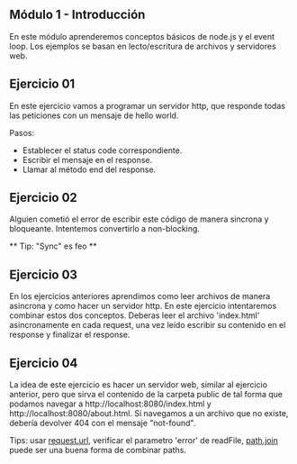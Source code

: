 ## Módulo 1 - Introducción

En este módulo aprenderemos conceptos básicos de node.js y el event loop. Los ejemplos se basan en lecto/escritura de archivos y servidores web.

## Ejercicio 01

En este ejercicio vamos a programar un servidor http, que responde todas las peticiones con un mensaje de hello world.

Pasos: 

- Establecer el status code correspondiente.
- Escribir el mensaje en el response.
- Llamar al método end del response.

## Ejercicio 02

Alguien cometió el error de escribir este código de manera sincrona y bloqueante. 
Intentemos convertirlo a non-blocking.

** Tip: "Sync" es feo **

## Ejercicio 03

En los ejercicios anteriores aprendimos como leer archivos de manera asincrona y como hacer un servidor http. En este ejercicio intentaremos combinar estos dos conceptos.
Deberas leer el archivo 'index.html' asincronamente en cada request, una vez leído escribir su contenido en el response y finalizar el response.

## Ejercicio 04

La idea de este ejercicio es hacer un servidor web, similar al ejercicio anterior, pero que sirva el contenido de la carpeta public de tal forma que podamos navegar a http://localhost:8080/index.html
y http://localhost:8080/about.html. Si navegamos a un archivo que no existe, debería devolver 404 con el mensaje "not-found".

Tips: usar [request.url](http://nodejs.org/api/http.html#http_request_url), verificar el parametro 'error' de readFile, [path.join](http://nodejs.org/api/path.html#path_path_join_path1_path2) puede ser una buena forma de combinar paths.